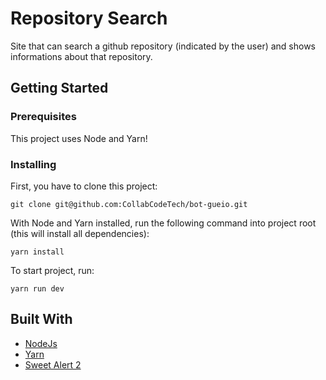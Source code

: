 # Repository Search

Site that can search a github repository (indicated by the user) and shows informations about that repository.

## Getting Started

### Prerequisites

This project uses Node and Yarn!

### Installing

First, you have to clone this project:

```
git clone git@github.com:CollabCodeTech/bot-gueio.git
```

With Node and Yarn installed, run the following command into project root (this will install all dependencies):

```
yarn install
```

To start project, run:

```
yarn run dev
```

## Built With

* [NodeJs](https://nodejs.org)
* [Yarn](https://yarnpkg.com/)
* [Sweet Alert 2](https://sweetalert2.github.io/)